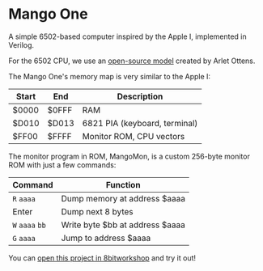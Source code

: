 Mango One
=====

A simple 6502-based computer inspired by the Apple I, implemented in Verilog.

For the 6502 CPU, we use an [open-source model](https://github.com/Arlet/verilog-6502)
created by Arlet Ottens.

The Mango One's memory map is very similar to the Apple I:

Start | End      | Description
------|----------|----------
$0000 | $0FFF    | RAM
$D010 | $D013    | 6821 PIA (keyboard, terminal)
$FF00 | $FFFF    | Monitor ROM, CPU vectors

The monitor program in ROM, MangoMon, is a custom 256-byte monitor ROM with just a few commands:

Command   | Function
----------|----------------------
`R` `aaaa`      | Dump memory at address $aaaa
Enter           | Dump next 8 bytes
`W` `aaaa` `bb` | Write byte $bb at address $aaaa
`G` `aaaa`      | Jump to address $aaaa

You can [open this project in 8bitworkshop](http://8bitworkshop.com/redir.html?platform=verilog&githubURL=https%3A%2F%2Fgithub.com%2Fsehugg%2Fmango_one&file=mango1.v) and try it out!

